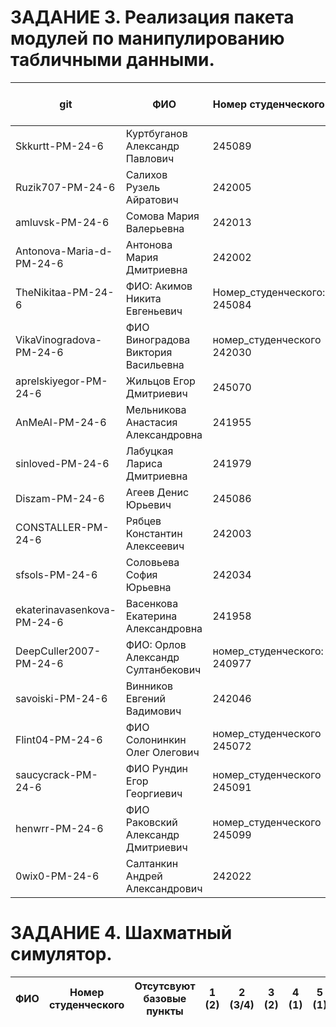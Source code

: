 # **ЗАДАНИЕ 3.** Реализация пакета модулей по манипулированию табличными данными.


|git                       |ФИО                                |Номер студенческого        |Отсутствуют базовые пункты|1 (1)|2 (1)|3 (1)|4 (1/2)|5 (1/2)|6 (2)|7 (3)|8 (2)|9 (1/2)|Сумма баллов|
|--------------------------|-----------------------------------|---------------------------|--------------------------|-----|-----|-----|-------|-------|-----|-----|-----|-------|------------|
|Skkurtt-PM-24-6           |Куртбуганов Александр Павлович     |245089                     |-                         |1    |1?   |1    |       |       |     |     |     |       |9           |
|Ruzik707-PM-24-6          |Салихов Рузель Айратович           |242005                     |1                         |     |     |1    |       |       |2    |3    |     |       |18          |
|amluvsk-PM-24-6           |Сомова Мария Валерьевна            |242013                     |не найдено                |     |     |     |       |       |     |     |     |       |-           |
|Antonova-Maria-d-PM-24-6  |Антонова Мария Дмитриевна          |242002                     |-                         |1    |     |1    |       |       |2    |3    |     |       |20          |
|TheNikitaa-PM-24-6        |ФИО: Акимов Никита Евгеньевич      |Номер_студенческого: 245084|1                         |     |     |     |       |       |2    |3    |     |       |15          |
|VikaVinogradova-PM-24-6   |ФИО Виноградова Виктория Васильевна|номер_студенческого 242030 |1                         |     |     |1    |       |       |     |     |     |       |3           |
|aprelskiyegor-PM-24-6     |Жильцов Егор Дмитриевич            |245070                     |-                         |1    |1?   |1    |       |       |     |     |     |       |9           |
|AnMeAl-PM-24-6            |Мельникова Анастасия Александровна |241955                     |-                         |1    |     |1    |2      |       |     |3    |     |       |20          |
|sinloved-PM-24-6          |Лабуцкая Лариса Дмитриевна         |241979                     |-                         |1    |1?   |1    |       |       |2    |3    |     |       |20          |
|Diszam-PM-24-6            |Агеев Денис Юрьевич                |245086                     |-                         |     |     |     |       |       |     |     |     |       |-           |
|CONSTALLER-PM-24-6        |Рябцев Константин Алексеевич       |242003                     |-                         |1    |1?   |1    |2      |       |     |     |     |       |15          |
|sfsols-PM-24-6            |Соловьева София Юрьевна            |242034                     |не найдено                |     |     |     |       |       |     |     |     |       |-           |
|ekaterinavasenkova-PM-24-6|Васенкова Екатерина Александровна  |241958                     |1                         |     |     |1    |       |       |2    |3    |     |       |18          |
|DeepCuller2007-PM-24-6    |ФИО: Орлов Александр Султанбекович |номер_студенческого: 240977|-                         |1    |1?   |1    |       |       |     |     |2    |       |15          |
|savoiski-PM-24-6          |Винников Евгений Вадимович         |242046                     |-                         |1    |1?   |1?   |2      |2      |2    |3    |2    |2      |20          |
|Flint04-PM-24-6           |ФИО Солонинкин Олег Олегович       |номер_студенческого 245072 |1                         |     |     |1    |2      |       |     |     |     |       |9           |
|saucycrack-PM-24-6        |ФИО Рундин Егор Георгиевич         |номер_студенческого 245091 |не найдено                |     |     |     |       |       |     |     |     |       |-           |
|henwrr-PM-24-6            |ФИО Раковский Александр Дмитриевич |номер_студенческого 245099 |-                         |1    |1?   |1    |2      |       |2    |     |     |       |20          |
|0wix0-PM-24-6             |Cалтанкин Андрей Александрович     |242022                     |не найдено                |     |     |     |       |       |     |     |     |       |-           |



# **ЗАДАНИЕ 4.** Шахматный симулятор.

| ФИО                 | Номер студенческого |Отсутсвуют базовые пункты| 1 (2) | 2 (3/4) | 3 (2) | 4 (1) | 5 (1) | 6 (1) | 7 (2) | 8 (1) | 9 (1) | Сумма баллов |
|-|-|-|-|-|-|-|-|-|-|-|-|-|
